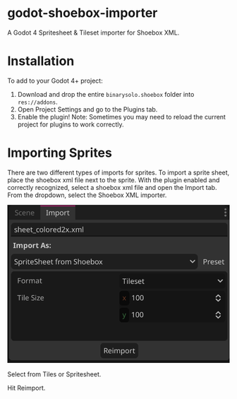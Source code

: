 # godot-shoebox-importer
A Godot 4 Spritesheet &amp; Tileset importer for Shoebox XML.

# Installation
To add to your Godot 4+ project: 

1. Download and drop the entire `binarysolo.shoebox` folder into `res://addons`.
2. Open Project Settings and go to the Plugins tab.
3. Enable the plugin!
	Note: Sometimes you may need to reload the current project for plugins to work correctly.

# Importing Sprites
There are two different types of imports for sprites. To import a sprite sheet, place the shoebox xml file next to the sprite. With the plugin enabled and correctly recognized, select a shoebox xml file and open the Import tab. From the dropdown, select the Shoebox XML importer.

![Screenshot of the Import tab in Godot. The dropdown has Spritesheet from Shoebox selected. Options for Import type (Tiles & Spritesheet) and sprite dimensions are shown below that.](importer.png)

Select from Tiles or Spritesheet.

Hit Reimport.